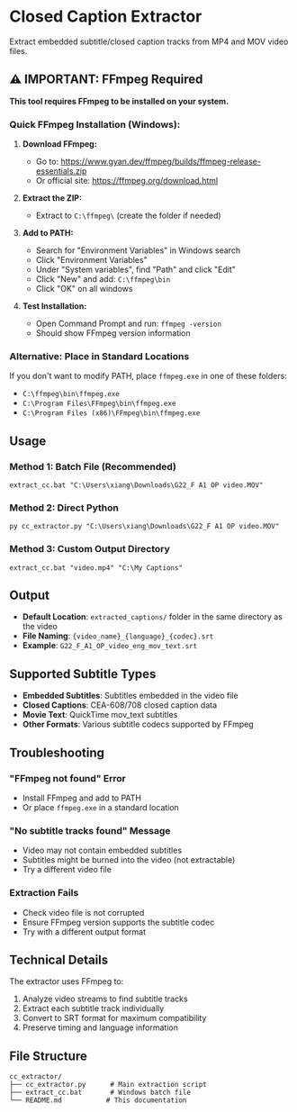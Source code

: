# Closed Caption Extractor

Extract embedded subtitle/closed caption tracks from MP4 and MOV video files.

## ⚠️ IMPORTANT: FFmpeg Required

**This tool requires FFmpeg to be installed on your system.**

### Quick FFmpeg Installation (Windows):

1. **Download FFmpeg:**
   - Go to: https://www.gyan.dev/ffmpeg/builds/ffmpeg-release-essentials.zip
   - Or official site: https://ffmpeg.org/download.html

2. **Extract the ZIP:**
   - Extract to `C:\ffmpeg\` (create the folder if needed)

3. **Add to PATH:**
   - Search for "Environment Variables" in Windows search
   - Click "Environment Variables"
   - Under "System variables", find "Path" and click "Edit"
   - Click "New" and add: `C:\ffmpeg\bin`
   - Click "OK" on all windows

4. **Test Installation:**
   - Open Command Prompt and run: `ffmpeg -version`
   - Should show FFmpeg version information

### Alternative: Place in Standard Locations

If you don't want to modify PATH, place `ffmpeg.exe` in one of these folders:
- `C:\ffmpeg\bin\ffmpeg.exe`
- `C:\Program Files\FFmpeg\bin\ffmpeg.exe`
- `C:\Program Files (x86)\FFmpeg\bin\ffmpeg.exe`

## Usage

### Method 1: Batch File (Recommended)
```batch
extract_cc.bat "C:\Users\xiang\Downloads\G22_F A1 OP video.MOV"
```

### Method 2: Direct Python
```batch
py cc_extractor.py "C:\Users\xiang\Downloads\G22_F A1 OP video.MOV"
```

### Method 3: Custom Output Directory
```batch
extract_cc.bat "video.mp4" "C:\My Captions"
```

## Output

- **Default Location**: `extracted_captions/` folder in the same directory as the video
- **File Naming**: `{video_name}_{language}_{codec}.srt`
- **Example**: `G22_F_A1_OP_video_eng_mov_text.srt`

## Supported Subtitle Types

- **Embedded Subtitles**: Subtitles embedded in the video file
- **Closed Captions**: CEA-608/708 closed caption data
- **Movie Text**: QuickTime mov_text subtitles
- **Other Formats**: Various subtitle codecs supported by FFmpeg

## Troubleshooting

### "FFmpeg not found" Error
- Install FFmpeg and add to PATH
- Or place `ffmpeg.exe` in a standard location

### "No subtitle tracks found" Message
- Video may not contain embedded subtitles
- Subtitles might be burned into the video (not extractable)
- Try a different video file

### Extraction Fails
- Check video file is not corrupted
- Ensure FFmpeg version supports the subtitle codec
- Try with a different output format

## Technical Details

The extractor uses FFmpeg to:
1. Analyze video streams to find subtitle tracks
2. Extract each subtitle track individually
3. Convert to SRT format for maximum compatibility
4. Preserve timing and language information

## File Structure

```
cc_extractor/
├── cc_extractor.py      # Main extraction script
├── extract_cc.bat       # Windows batch file
└── README.md           # This documentation
```